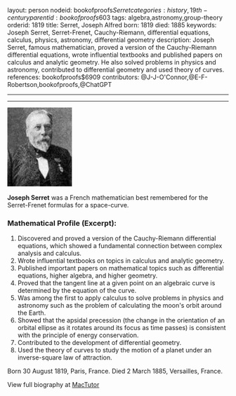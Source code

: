 layout: person
nodeid: bookofproofs$Serret
categories: history,19th-century
parentid: bookofproofs$603
tags: algebra,astronomy,group-theory
orderid: 1819
title: Serret, Joseph Alfred
born: 1819
died: 1885
keywords: Joseph Serret, Serret-Frenet, Cauchy-Riemann, differential equations, calculus, physics, astronomy, differential geometry
description: Joseph Serret, famous mathematician, proved a version of the Cauchy-Riemann differential equations, wrote influential textbooks and published papers on calculus and analytic geometry. He also solved problems in physics and astronomy, contributed to differential geometry and used theory of curves.
references: bookofproofs$6909
contributors: @J-J-O'Connor,@E-F-Robertson,bookofproofs,@ChatGPT

---



---

![Serret.jpg](https://github.com/bookofproofs/bookofproofs.github.io/blob/main/_sources/_assets/images/portraits/Serret.jpg?raw=true)

**Joseph Serret** was a French mathematician best remembered for the Serret-Frenet formulas for a space-curve.

### Mathematical Profile (Excerpt):
1. Discovered and proved a version of the Cauchy-Riemann differential equations, which showed a fundamental connection between complex analysis and calculus.
2. Wrote influential textbooks on topics in calculus and analytic geometry.
3. Published important papers on mathematical topics such as differential equations, higher algebra, and higher geometry.
4. Proved that the tangent line at a given point on an algebraic curve is determined by the equation of the curve.
5. Was among the first to apply calculus to solve problems in physics and astronomy such as the problem of calculating the moon's orbit around the Earth.
6. Showed that the apsidal precession (the change in the orientation of an orbital ellipse as it rotates around its focus as time passes) is consistent with the principle of energy conservation.
7. Contributed to the development of differential geometry.
8. Used the theory of curves to study the motion of a planet under an inverse-square law of attraction.

Born 30 August 1819, Paris, France. Died 2 March 1885, Versailles, France.

View full biography at [MacTutor](https://mathshistory.st-andrews.ac.uk/Biographies/Serret/)
